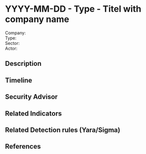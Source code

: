 # YYYY-MM-DD - Type - Titel with company name 
Company:    
Type:   
Sector:  
Actor:   

## Description  

## Timeline

## Security Advisor

## Related Indicators

## Related Detection rules (Yara/Sigma)

## References
